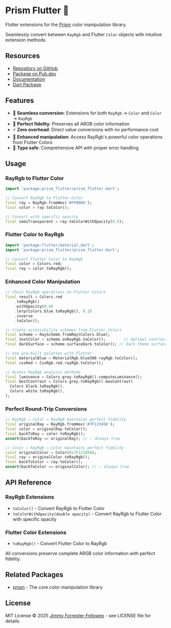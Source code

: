 # Prism Flutter 🌈

Flutter extensions for the [Prism](https://pub.dev/packages/prism) color manipulation library.

Seamlessly convert between `RayRgb` and Flutter `Color` objects with intuitive extension methods.

## Resources

- [Repository on GitHub](https://github.com/jimmyff/prism/tree/main/packages/prism_flutter)
- [Package on Pub.dev](https://pub.dev/packages/prism_flutter)
- [Documentation](https://pub.dev/documentation/prism_flutter/latest/)
- [Dart Package](https://pub.dev/packages/prism)

## Features

- 🔄 **Seamless conversion**: Extensions for both `RayRgb` → `Color` and `Color` → `RayRgb`
- 🎨 **Perfect fidelity**: Preserves all ARGB color information
- ⚡ **Zero overhead**: Direct value conversions with no performance cost
- 🔧 **Enhanced manipulation**: Access RayRgb's powerful color operations from Flutter Colors
- 🎯 **Type safe**: Comprehensive API with proper error handling


## Usage

### RayRgb to Flutter Color

```dart
import 'package:prism_flutter/prism_flutter.dart';

// Convert RayRgb to Flutter Color
final ray = RayRgb.fromHex('#FF0000');
final color = ray.toColor();

// Convert with specific opacity
final semiTransparent = ray.toColorWithOpacity(0.5);
```

### Flutter Color to RayRgb

```dart
import 'package:flutter/material.dart';
import 'package:prism_flutter/prism_flutter.dart';

// Convert Flutter Color to RayRgb
final color = Colors.red;
final ray = color.toRayRgb();

```

### Enhanced Color Manipulation

```dart
// Chain RayRgb operations on Flutter Colors
final result = Colors.red
    .toRayRgb()
    .withOpacity(0.8)
    .lerp(Colors.blue.toRayRgb(), 0.3)
    .inverse
    .toColor();

// Create accessibility schemes from Flutter Colors
final scheme = RayScheme.fromRay(Colors.blue);
final textColor = scheme.onRayRgb.toColor();        // Optimal contrast
final darkSurface = scheme.surfaceDark.toColor(); // Dark theme surface

// Use pre-built palettes with Flutter
final materialBlue = MaterialRgb.blue500.rayRgb.toColor();
final cssRed = CssRgb.red.rayRgb.toColor();

// Access RayRgb analysis methods
final luminance = Colors.grey.toRayRgb().computeLuminance();
final bestContrast = Colors.grey.toRayRgb().maxContrast(
  Colors.black.toRayRgb(),
  Colors.white.toRayRgb(),
);
```

### Perfect Round-Trip Conversions

```dart
// RayRgb → Color → RayRgb maintains perfect fidelity
final originalRay = RayRgb.fromHex('#7F123456');
final color = originalRay.toColor();
final backToRay = color.toRayRgb();
assert(backToRay == originalRay); // ✅ Always true

// Color → RayRgb → Color maintains perfect fidelity
const originalColor = Color(0x7F123456);
final ray = originalColor.toRayRgb();
final backToColor = ray.toColor();
assert(backToColor == originalColor); // ✅ Always true
```

## API Reference

### RayRgb Extensions

- `toColor()` - Convert RayRgb to Flutter Color
- `toColorWithOpacity(double opacity)` - Convert RayRgb to Flutter Color with specific opacity

### Flutter Color Extensions

- `toRayRgb()` - Convert Flutter Color to RayRgb


All conversions preserve complete ARGB color information with perfect fidelity.

## Related Packages

- [prism](https://pub.dev/packages/prism) - The core color manipulation library

## License

MIT License © 2025 [Jimmy Forrester-Fellowes](https://github.com/jimmyff) - see LICENSE file for details.